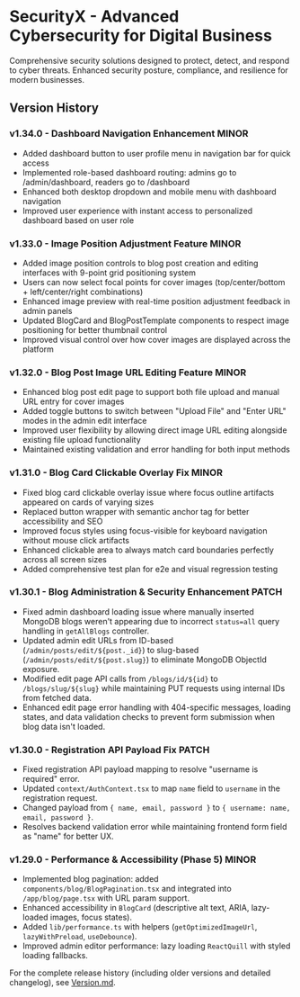 # SecurityX - Advanced Cybersecurity for Digital Business

Comprehensive security solutions designed to protect, detect, and respond to cyber threats. Enhanced security posture, compliance, and resilience for modern businesses.

## Version History

### v1.34.0 - Dashboard Navigation Enhancement MINOR
- Added dashboard button to user profile menu in navigation bar for quick access
- Implemented role-based dashboard routing: admins go to /admin/dashboard, readers go to /dashboard
- Enhanced both desktop dropdown and mobile menu with dashboard navigation
- Improved user experience with instant access to personalized dashboard based on user role

### v1.33.0 - Image Position Adjustment Feature MINOR
- Added image position controls to blog post creation and editing interfaces with 9-point grid positioning system
- Users can now select focal points for cover images (top/center/bottom + left/center/right combinations)
- Enhanced image preview with real-time position adjustment feedback in admin panels
- Updated BlogCard and BlogPostTemplate components to respect image positioning for better thumbnail control
- Improved visual control over how cover images are displayed across the platform

### v1.32.0 - Blog Post Image URL Editing Feature MINOR
- Enhanced blog post edit page to support both file upload and manual URL entry for cover images
- Added toggle buttons to switch between "Upload File" and "Enter URL" modes in the admin edit interface
- Improved user flexibility by allowing direct image URL editing alongside existing file upload functionality
- Maintained existing validation and error handling for both input methods

### v1.31.0 - Blog Card Clickable Overlay Fix MINOR
- Fixed blog card clickable overlay issue where focus outline artifacts appeared on cards of varying sizes
- Replaced button wrapper with semantic anchor tag for better accessibility and SEO
- Improved focus styles using focus-visible for keyboard navigation without mouse click artifacts
- Enhanced clickable area to always match card boundaries perfectly across all screen sizes
- Added comprehensive test plan for e2e and visual regression testing

### v1.30.1 - Blog Administration & Security Enhancement PATCH
- Fixed admin dashboard loading issue where manually inserted MongoDB blogs weren't appearing due to incorrect `status=all` query handling in `getAllBlogs` controller.
- Updated admin edit URLs from ID-based (`/admin/posts/edit/${post._id}`) to slug-based (`/admin/posts/edit/${post.slug}`) to eliminate MongoDB ObjectId exposure.
- Modified edit page API calls from `/blogs/id/${id}` to `/blogs/slug/${slug}` while maintaining PUT requests using internal IDs from fetched data.
- Enhanced edit page error handling with 404-specific messages, loading states, and data validation checks to prevent form submission when blog data isn't loaded.

### v1.30.0 - Registration API Payload Fix PATCH
- Fixed registration API payload mapping to resolve "username is required" error.
- Updated `context/AuthContext.tsx` to map `name` field to `username` in the registration request.
- Changed payload from `{ name, email, password }` to `{ username: name, email, password }`.
- Resolves backend validation error while maintaining frontend form field as "name" for better UX.

### v1.29.0 - Performance & Accessibility (Phase 5) MINOR
- Implemented blog pagination: added `components/blog/BlogPagination.tsx` and integrated into `/app/blog/page.tsx` with URL param support.
- Enhanced accessibility in `BlogCard` (descriptive alt text, ARIA, lazy-loaded images, focus states).
- Added `lib/performance.ts` with helpers (`getOptimizedImageUrl`, `lazyWithPreload`, `useDebounce`).
- Improved admin editor performance: lazy loading `ReactQuill` with styled loading fallbacks.

For the complete release history (including older versions and detailed changelog), see [Version.md](Version.md).
